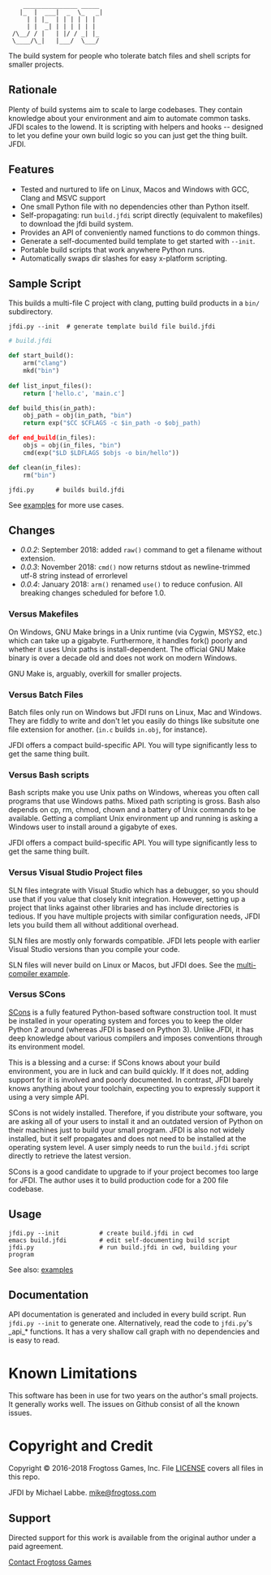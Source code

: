         _______________ _____ 
       |_  |  ___|  _  \_   _|
         | | |_  | | | | | |
         | |  _| | | | | | |
     /\__/ / |   | |/ / _| |_ 
     \____/\_|   |___/  \___/ 


The build system for people who tolerate batch files and shell scripts for smaller projects.

## Rationale ##

Plenty of build systems aim to scale to large codebases.  They contain knowledge about your environment and aim to automate common tasks.  JFDI scales to the lowend.  It is scripting with helpers and hooks -- designed to let you define your own build logic so you can just get the thing built.  JFDI.

## Features ##

- Tested and nurtured to life on Linux, Macos and Windows with GCC, Clang and MSVC support
- One small Python file with no dependencies other than Python itself.
- Self-propagating: run `build.jfdi` script directly (equivalent to makefiles) to download the jfdi build system.
- Provides an API of conveniently named functions to do common things.
- Generate a self-documented build template to get started with `--init`.
- Portable build scripts that work anywhere Python runs.
- Automatically swaps dir slashes for easy x-platform scripting.

## Sample Script ##

This builds a multi-file C project with clang, putting build products in a `bin/` subdirectory.

    jfdi.py --init  # generate template build file build.jfdi

```Python
# build.jfdi

def start_build():
    arm("clang")
    mkd("bin")
    
def list_input_files():
    return ['hello.c', 'main.c']

def build_this(in_path):
    obj_path = obj(in_path, "bin")
    return exp("$CC $CFLAGS -c $in_path -o $obj_path)

def end_build(in_files):
    objs = obj(in_files, "bin")
    cmd(exp("$LD $LDFLAGS $objs -o bin/hello"))

def clean(in_files):
    rm("bin")
```

    jfdi.py      # builds build.jfdi

See [examples](examples/) for more use cases.

## Changes ##

 - *0.0.2*: September 2018: added `raw()` command to get a filename without extension.
 - *0.0.3*: November 2018:  `cmd()` now returns stdout as newline-trimmed utf-8 string instead of errorlevel
 - *0.0.4*: January 2018: `arm()` renamed `use()` to reduce confusion. All breaking changes scheduled for before 1.0.

### Versus Makefiles ###

On Windows, GNU Make brings in a Unix runtime (via Cygwin, MSYS2, etc.) which can take up a gigabyte. Furthermore, it handles fork() poorly and whether it uses Unix paths is install-dependent.  The official GNU Make binary is over a decade old and does not work on modern Windows.

GNU Make is, arguably, overkill for smaller projects.

### Versus Batch Files ###

Batch files only run on Windows but JFDI runs on Linux, Mac and Windows.  They are fiddly to write and don't let you easily do things like subsitute one file extension for another.  (`in.c` builds `in.obj`, for instance).

JFDI offers a compact build-specific API.  You will type significantly less to get the same thing built.

### Versus Bash scripts ###

Bash scripts make you use Unix paths on Windows, whereas you often call programs that use Windows paths.  Mixed path scripting is gross.  Bash also depends on cp, rm, chmod, chown and a battery of Unix commands to be available.  Getting a compliant Unix environment up and running is asking a Windows user to install around a gigabyte of exes.

JFDI offers a compact build-specific API.  You will type significantly less to get the same thing built.

### Versus Visual Studio Project files ###

SLN files integrate with Visual Studio which has a debugger, so you should use that if you value that closely knit integration.  However, setting up a project that links against other libraries and has include directories is tedious.  If you have multiple projects with similar configuration needs, JFDI lets you build them all without additional overhead.

SLN files are mostly only forwards compatible.  JFDI lets people with earlier Visual Studio versions than you compile your code.

SLN files will never build on Linux or Macos, but JFDI does.  See the [multi-compiler example](examples/multi_compiler/).

### Versus SCons ###

[SCons](http://scons.org) is a fully featured Python-based software construction tool.  It must be installed in your operating system and forces you to keep the older Python 2 around (whereas JFDI is based on Python 3).  Unlike JFDI, it has deep knowledge about various compilers and imposes conventions through its environment model.

This is a blessing and a curse: if SCons knows about your build environment, you are in luck and can build quickly.  If it does not, adding support for it is involved and poorly documented.  In contrast, JFDI barely knows anything about your toolchain, expecting you to expressly support it using a very simple API.

SCons is not widely installed. Therefore, if you distribute your software, you are asking all of your users to install it and an outdated version of Python on their machines just to build your small program.  JFDI is also not widely installed, but it self propagates and does not need to be installed at the operating system level.  A user simply needs to run the `build.jfdi` script directly to retrieve the latest version.

SCons is a good candidate to upgrade to if your project becomes too large for JFDI.  The author uses it to build production code for a 200 file codebase.

## Usage ##

    jfdi.py --init           # create build.jfdi in cwd
    emacs build.jfdi         # edit self-documenting build script
    jfdi.py                  # run build.jfdi in cwd, building your program

See also: [examples](examples/)

## Documentation ##

API documentation is generated and included in every build script.
Run `jfdi.py --init` to generate one.  Alternatively, read the code to `jfdi.py`'s \_api\_* functions.  It has a very shallow call graph with no dependencies and is easy to read.

# Known Limitations #

This software has been in use for two years on the author's small projects.  It generally works well.  The issues on Github consist of all the known issues.

# Copyright and Credit #

Copyright &copy; 2016-2018 Frogtoss Games, Inc.  File [LICENSE](LICENSE) covers all files in this repo.

JFDI by Michael Labbe. <mike@frogtoss.com>

## Support ##

Directed support for this work is available from the original author under a paid agreement.

[Contact Frogtoss Games](http://www.frogtoss.com/pages/contact.html)
